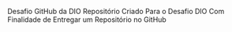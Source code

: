 Desafio GitHub da DIO
Repositório Criado Para o Desafio DIO Com Finalidade de Entregar um Repositório no GitHub
